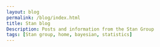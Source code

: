```yaml
---
layout: blog
permalink: /blog/index.html
title: Stan blog
Description: Posts and information from the Stan Group
tags: [Stan group, home, bayesian, statistics]
---
```


